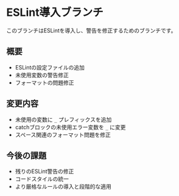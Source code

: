 # ESLint導入ブランチ

このブランチはESLintを導入し、警告を修正するためのブランチです。

## 概要

- ESLintの設定ファイルの追加
- 未使用変数の警告修正
- フォーマットの問題修正

## 変更内容

- 未使用の変数に `_` プレフィックスを追加
- catchブロックの未使用エラー変数を `_` に変更
- スペース関連のフォーマット問題を修正

## 今後の課題

- 残りのESLint警告の修正
- コードスタイルの統一
- より厳格なルールの導入と段階的な適用
